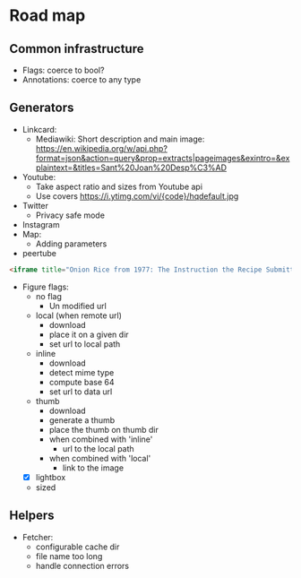 # Road map

## Common infrastructure

- Flags: coerce to bool?
- Annotations: coerce to any type

## Generators

- Linkcard:
	- Mediawiki: Short description and main image: https://en.wikipedia.org/w/api.php?format=json&action=query&prop=extracts|pageimages&exintro=&explaintext=&titles=Sant%20Joan%20Desp%C3%AD
- Youtube:
    - Take aspect ratio and sizes from Youtube api
    - Use covers https://i.ytimg.com/vi/{code}/hqdefault.jpg
- Twitter
    - Privacy safe mode
- Instagram
- Map:
    - Adding parameters
- peertube
```html
<iframe title="Onion Rice from 1977: The Instruction the Recipe Submitter gives is Priceless!" src="https://tilvids.com/videos/embed/bb6057d2-427b-4c31-9b8c-0a8c7d0a29c9?start=4m51s&amp;stop=5m1s&amp;loop=1&amp;autoplay=1&amp;muted=1" allowfullscreen="" sandbox="allow-same-origin allow-scripts allow-popups" width="560" height="315" frameborder="0"></iframe>
```
- Figure flags:
	- no flag
		- Un modified url
	- local (when remote url)
		- download
		- place it on a given dir
		- set url to local path
	- inline
		- download
		- detect mime type
		- compute base 64
		- set url to data url
	- thumb
		- download
		- generate a thumb
		- place the thumb on thumb dir
		- when combined with 'inline'
			- url to the local path
		- when combined with 'local'
			- link to the image
	- [x] lightbox
	- sized

## Helpers

- Fetcher:
	- configurable cache dir
	- file name too long
	- handle connection errors






